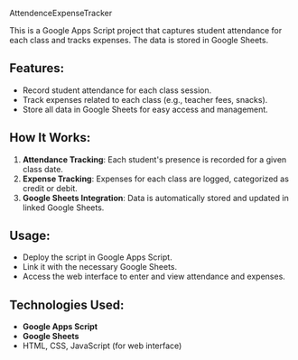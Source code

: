 AttendenceExpenseTracker

This is a Google Apps Script project that captures student attendance for each class and tracks expenses. The data is stored in Google Sheets.

## Features:
- Record student attendance for each class session.
- Track expenses related to each class (e.g., teacher fees, snacks).
- Store all data in Google Sheets for easy access and management.

## How It Works:
1. **Attendance Tracking**: Each student's presence is recorded for a given class date.
2. **Expense Tracking**: Expenses for each class are logged, categorized as credit or debit.
3. **Google Sheets Integration**: Data is automatically stored and updated in linked Google Sheets.

## Usage:
- Deploy the script in Google Apps Script.
- Link it with the necessary Google Sheets.
- Access the web interface to enter and view attendance and expenses.

## Technologies Used:
- **Google Apps Script**
- **Google Sheets**
- HTML, CSS, JavaScript (for web interface)
